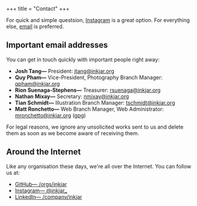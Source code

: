 +++
title = "Contact"
+++

For quick and simple questsion, [Instagram](https://instagram.com/inkjar_) is a great option. For everything else, [email](mailto:questions@inkjar.org) is preferred.

## Important email addresses
You can get in touch quickly with important people right away:

- **Josh Tang&mdash;** President: [jtang@inkjar.org](mailto:jtang@inkjar.org)
- **Quy Pham&mdash;** Vice-President, Photography Branch Manager: [qpham@inkjar.org](mailto:qpham@inkjar.org)
- **Rion Suenaga-Stephens&mdash;** Treasurer: [rsuenaga@inkjar.org](mailto:rss@inkjar.org)
- **Nathan Mixay&mdash;** Secretary: [nmixay@inkjar.org](mailto:nmixay@inkjar.org)
- **Tian Schmidt&mdash;** Illustration Branch Manager: [tschmidt@inkjar.org](mailto:tschmidt@inkjar.org)
- **Matt Ronchetto&mdash;** Web Branch Manager, Web Administrator: [mronchetto@inkjar.org](mailto:mronchetto@inkjar.org) ([gpg](https://inkjar.org/gpg/mronchetto.txt))

For legal reasons, we ignore any unsolicited works sent to us and delete them as soon as we become aware of receiving them.

## Around the Internet
Like any organisation these days, we're all over the Internet. You can follow us at:

- [GitHub&mdash; /orgs/inkjar](https://github.com/orgs/inkjar)
- [Instagram&mdash; @inkjar_](https://instagram.com/inkjar_)
- [LinkedIn&mdash; /company/inkjar](https://linkedin.com/company/inkjar)
